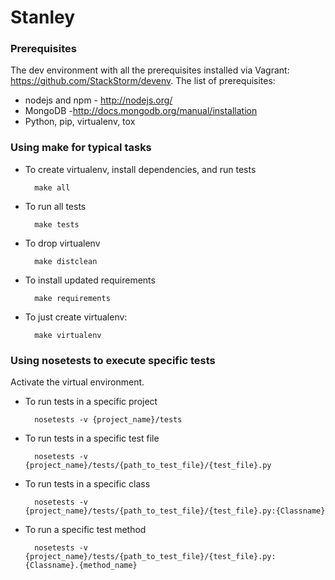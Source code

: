 Stanley
======

### Prerequisites 
The dev environment with all the prerequisites installed via Vagrant: https://github.com/StackStorm/devenv. 
The list of prerequisites: 
* nodejs and npm - http://nodejs.org/
* MongoDB -http://docs.mongodb.org/manual/installation
* Python, pip, virtualenv, tox

### Using make for typical tasks
* To create virtualenv, install dependencies, and run tests
 
        make all

* To run all tests
 
        make tests

* To drop virtualenv

        make distclean

* To install updated requirements
 
        make requirements

* To just create virtualenv:

        make virtualenv

### Using nosetests to execute specific tests
Activate the virtual environment.
* To run tests in a specific project

        nosetests -v {project_name}/tests

* To run tests in a specific test file

        nosetests -v {project_name}/tests/{path_to_test_file}/{test_file}.py

* To run tests in a specific class

        nosetests -v {project_name}/tests/{path_to_test_file}/{test_file}.py:{Classname} 

* To run a specific test method

        nosetests -v {project_name}/tests/{path_to_test_file}/{test_file}.py:{Classname}.{method_name} 

